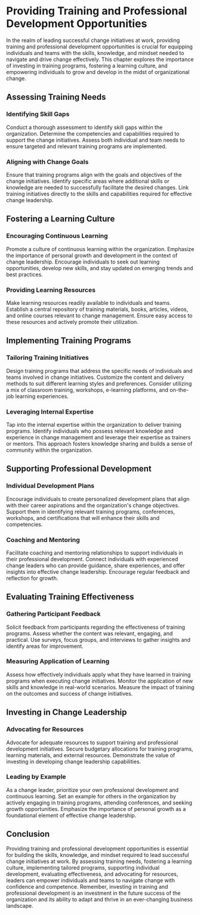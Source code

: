 Providing Training and Professional Development Opportunities
=========================================================================

In the realm of leading successful change initiatives at work, providing training and professional development opportunities is crucial for equipping individuals and teams with the skills, knowledge, and mindset needed to navigate and drive change effectively. This chapter explores the importance of investing in training programs, fostering a learning culture, and empowering individuals to grow and develop in the midst of organizational change.

Assessing Training Needs
------------------------

### Identifying Skill Gaps

Conduct a thorough assessment to identify skill gaps within the organization. Determine the competencies and capabilities required to support the change initiatives. Assess both individual and team needs to ensure targeted and relevant training programs are implemented.

### Aligning with Change Goals

Ensure that training programs align with the goals and objectives of the change initiatives. Identify specific areas where additional skills or knowledge are needed to successfully facilitate the desired changes. Link training initiatives directly to the skills and capabilities required for effective change leadership.

Fostering a Learning Culture
----------------------------

### Encouraging Continuous Learning

Promote a culture of continuous learning within the organization. Emphasize the importance of personal growth and development in the context of change leadership. Encourage individuals to seek out learning opportunities, develop new skills, and stay updated on emerging trends and best practices.

### Providing Learning Resources

Make learning resources readily available to individuals and teams. Establish a central repository of training materials, books, articles, videos, and online courses relevant to change management. Ensure easy access to these resources and actively promote their utilization.

Implementing Training Programs
------------------------------

### Tailoring Training Initiatives

Design training programs that address the specific needs of individuals and teams involved in change initiatives. Customize the content and delivery methods to suit different learning styles and preferences. Consider utilizing a mix of classroom training, workshops, e-learning platforms, and on-the-job learning experiences.

### Leveraging Internal Expertise

Tap into the internal expertise within the organization to deliver training programs. Identify individuals who possess relevant knowledge and experience in change management and leverage their expertise as trainers or mentors. This approach fosters knowledge sharing and builds a sense of community within the organization.

Supporting Professional Development
-----------------------------------

### Individual Development Plans

Encourage individuals to create personalized development plans that align with their career aspirations and the organization's change objectives. Support them in identifying relevant training programs, conferences, workshops, and certifications that will enhance their skills and competencies.

### Coaching and Mentoring

Facilitate coaching and mentoring relationships to support individuals in their professional development. Connect individuals with experienced change leaders who can provide guidance, share experiences, and offer insights into effective change leadership. Encourage regular feedback and reflection for growth.

Evaluating Training Effectiveness
---------------------------------

### Gathering Participant Feedback

Solicit feedback from participants regarding the effectiveness of training programs. Assess whether the content was relevant, engaging, and practical. Use surveys, focus groups, and interviews to gather insights and identify areas for improvement.

### Measuring Application of Learning

Assess how effectively individuals apply what they have learned in training programs when executing change initiatives. Monitor the application of new skills and knowledge in real-world scenarios. Measure the impact of training on the outcomes and success of change initiatives.

Investing in Change Leadership
------------------------------

### Advocating for Resources

Advocate for adequate resources to support training and professional development initiatives. Secure budgetary allocations for training programs, learning materials, and external resources. Demonstrate the value of investing in developing change leadership capabilities.

### Leading by Example

As a change leader, prioritize your own professional development and continuous learning. Set an example for others in the organization by actively engaging in training programs, attending conferences, and seeking growth opportunities. Emphasize the importance of personal growth as a foundational element of effective change leadership.

Conclusion
----------

Providing training and professional development opportunities is essential for building the skills, knowledge, and mindset required to lead successful change initiatives at work. By assessing training needs, fostering a learning culture, implementing tailored programs, supporting individual development, evaluating effectiveness, and advocating for resources, leaders can empower individuals and teams to navigate change with confidence and competence. Remember, investing in training and professional development is an investment in the future success of the organization and its ability to adapt and thrive in an ever-changing business landscape.
